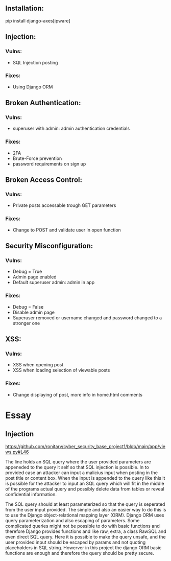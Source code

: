 ## Installation:
pip install django-axes[ipware]

## Injection:
### Vulns:
- SQL Injection posting

### Fixes:
- Using Django ORM



## Broken Authentication:
### Vulns:
- superuser with admin: admin authentication credentials
### Fixes: 
- 2FA
- Brute-Force prevention
- password requirements on sign up



## Broken Access Control:
### Vulns:
- Private posts accessable trough GET parameters
### Fixes:
- Change to POST and validate user in open function




## Security Misconfiguration:
### Vulns:
- Debug = True
- Admin page enabled
- Default superuser admin: admin in app

### Fixes:
- Debug = False
- Disable admin page
- Superuser removed or username changed and password changed to a stronger one



## XSS:
### Vulns:
- XSS when opening post
- XSS when loading selection of viewable posts
### Fixes:
- Change displaying of post, more info in home.html comments

# Essay

## Injection

https://github.com/ronitarv/cyber_security_base_project1/blob/main/app/views.py#L46

The line holds an SQL query where the user provided parameters are appeneded to the query it self so that SQL injection is possible. In to provided case an attacker can input a malicius input when posting in the post title or content box. When the input is appended to the query like this it is possible for the attacker to  input an SQL query which will fit in the middle of the programs actual query and possibly delete data from tables or reveal confidential information.

The SQL query should at least parameterized so that the query is seperated from the user input provided. The simple and also an easier way to do this is to use the Django object-relational mapping layer (ORM). Django ORM uses query parameterization and also escaping of parameters. Some complicated queries might not be possible to do with basic functions and therefore Django provides functions and like raw, extra, a class RawSQL and even direct SQL query. Here it is possible to make the query unsafe, and the user provided input should be escaped by params and not quoting placeholders in SQL string. Howerver in this project the django ORM basic functions are enough and therefore the query should be pretty secure.